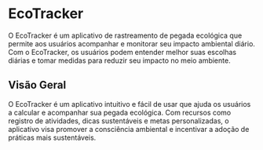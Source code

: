 # EcoTracker
O EcoTracker é um aplicativo de rastreamento de pegada ecológica que permite aos usuários acompanhar e monitorar seu impacto ambiental diário. Com o EcoTracker, os usuários podem entender melhor suas escolhas diárias e tomar medidas para reduzir seu impacto no meio ambiente.
## Visão Geral
O EcoTracker é um aplicativo intuitivo e fácil de usar que ajuda os usuários a calcular e acompanhar sua pegada ecológica. Com recursos como registro de atividades, dicas sustentáveis e metas personalizadas, o aplicativo visa promover a consciência ambiental e incentivar a adoção de práticas mais sustentáveis.